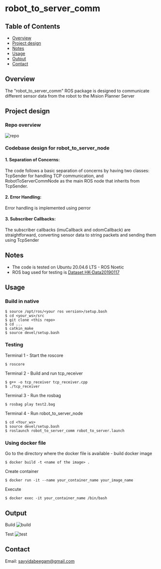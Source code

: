# robot_to_server_comm

## Table of Contents

- [Overview](#overview)
- [Project design](#design)
- [Notes](#notes)
- [Usage](#usage)
- [Output](#output)
- [Contact](#contact)

## Overview

The "robot_to_server_comm" ROS package is designed to communicate different sensor data from the robot to the Mision Planner Server

## Project design 
### Repo overview
![repo](https://github.com/sayyidabeegam/robot-to-server-communication/assets/47295006/cc03f8de-71e1-4b67-97da-c011a9381154)

### Codebase design for robot_to_server_node
#### 1. Separation of Concerns:
The code follows a basic separation of concerns by having two classes: TcpSender for handling TCP communication, and RobotToServerCommNode as the main ROS node that inherits from TcpSender.
#### 2. Error Handling:
Error handling is implemented using perror 
#### 3. Subscriber Callbacks:
The subscriber callbacks (imuCallback and odomCallback) are straightforward, converting sensor data to string packets and sending them using TcpSender
## Notes
- The code is tested on Ubuntu 20.04.6 LTS - ROS Noetic
- ROS bag used for testing is [Dataset HK-Data20190117](https://github.com/weisongwen/UrbanLoco)
## Usage
### Build in native
```
$ source /opt/ros/<your ros version>/setup.bash
$ cd <your_ws>/src
$ git clone <this repo>
$ cd ...
$ catkin_make
$ source devel/setup.bash
```
### Testing
Terminal 1 - Start the roscore
```
$ roscore
```
Terminal 2 - Build and run tcp_receiver
```
$ g++ -o tcp_receiver tcp_receiver.cpp
$ ./tcp_receiver 
```
Terminal 3 - Run the rosbag
```
$ rosbag play test2.bag 
```
Terminal 4 - Run robot_to_server_node
```
$ cd <Your_ws>
$ source devel/setup.bash
$ roslaunch robot_to_server_comm robot_to_server.launch 
```

### Using docker file
Go to the directory where the docker file is available - build docker image
```
$ docker build -t <name of the image> .
```
Create container
```
$ docker run -it --name your_container_name your_image_name
```
Execute
```
$ docker exec -it your_container_name /bin/bash
```

## Output
Build
![build](https://github.com/sayyidabeegam/robot-to-server-communication/assets/47295006/c71f20f0-c9e8-4923-927c-cd212510ebc7)

Test
![test](https://github.com/sayyidabeegam/robot-to-server-communication/assets/47295006/868ec44b-b994-47d9-898f-24114f62e240)

## Contact
Email: sayyidabeegam@gmail.com
